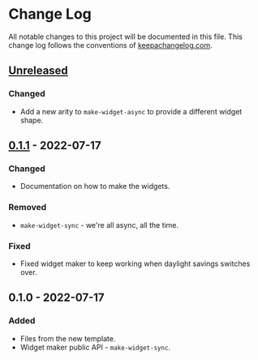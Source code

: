 # Change Log
All notable changes to this project will be documented in this file. This change log follows the conventions of [keepachangelog.com](http://keepachangelog.com/).

## [Unreleased]
### Changed
- Add a new arity to `make-widget-async` to provide a different widget shape.

## [0.1.1] - 2022-07-17
### Changed
- Documentation on how to make the widgets.

### Removed
- `make-widget-sync` - we're all async, all the time.

### Fixed
- Fixed widget maker to keep working when daylight savings switches over.

## 0.1.0 - 2022-07-17
### Added
- Files from the new template.
- Widget maker public API - `make-widget-sync`.

[Unreleased]: https://github.com/your-name/song-api/compare/0.1.1...HEAD
[0.1.1]: https://github.com/your-name/song-api/compare/0.1.0...0.1.1
